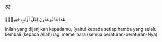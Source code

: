 ##### 32

<span class="ayah">هَٰذَا مَا تُوعَدُونَ لِكُلِّ أَوَّابٍ حَفِيظٍۢ</span>

<span class="ayah_translation">Inilah yang dijanjikan kepadamu, (yaitu) kepada setiap hamba yang selalu kembali (kepada Allah) lagi memelihara (semua peraturan-peraturan-Nya)</span>
